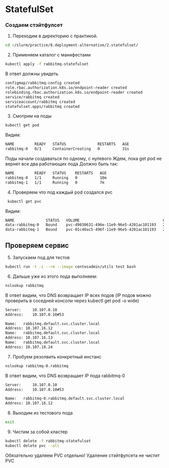 # StatefulSet

### Создаем стэйтфулсет
1) Переходим в директорию с практикой.
```bash
cd ~/slurm/practice/8.deployment-alternative/2.statefulset/
```
2) Применяем каталог с манифестами

```bash
kubectl apply -f rabbitmq-statefulset
```

В ответ должны увидеть

```bash
configmap/rabbitmq-config created
role.rbac.authorization.k8s.io/endpoint-reader created
rolebinding.rbac.authorization.k8s.io/endpoint-reader created
service/rabbitmq created
serviceaccount/rabbitmq created
statefulset.apps/rabbitmq created
```

3) Смотрим на поды

```bash
kubectl get pod
```

Видим:

```bash
NAME         READY   STATUS              RESTARTS   AGE
rabbitmq-0   0/1     ContainerCreating   0          31s
```

Поды начали создаваться по одному, с нулевого
Ждем, пока get pod не вернет все два работающих пода
Должно быть так:

```bash
NAME         READY   STATUS    RESTARTS   AGE
rabbitmq-0   1/1     Running   0          10m
rabbitmq-1   1/1     Running   0          7m
```

4) Проверяем что под каждый pod создался pvc

```bash
 kubectl get pvc
```

Видим:

```bash
NAME              STATUS   VOLUME                                     CAPACITY   ACCESS MODES   STORAGECLASS   AGE
data-rabbitmq-0   Bound    pvc-d9030631-496e-11e9-96e5-4201ac101193   2Gi        RWO            standard       10m
data-rabbitmq-1   Bound    pvc-01c40ac5-496f-11e9-96e5-4201ac101193   2Gi        RWO            standard       7m
```

## Проверяем сервис

5) Запускаем под для тестов

```bash
kubectl run -t -i --rm --image centosadmin/utils test bash
```

6) Дальше уже из этого пода выполняем:

```bash
nslookup rabbitmq
```

В ответ видим, что DNS возвращает IP всех подов (IP подов можно проверить в соседней консоли через kubectl get pod -o wide)

```bash
Server:		10.107.0.10
Address:	10.107.0.10#53

Name:	rabbitmq.default.svc.cluster.local
Address: 10.107.16.12
Name:	rabbitmq.default.svc.cluster.local
Address: 10.107.16.13
Name:	rabbitmq.default.svc.cluster.local
Address: 10.107.18.24
```

7) Пробуем резолвить конкретный инстанс

```bash
nslookup rabbitmq-0.rabbitmq
```

В ответ видим, что DNS возвращает IP пода rabbitmq-0

```bash
Server:		10.107.0.10
Address:	10.107.0.10#53

Name:	rabbitmq-0.rabbitmq.default.svc.cluster.local
Address: 10.107.16.12
```

8) Выходим из тестового пода

```bash
exit
```

9) Чистим за собой кластер

```bash
kubectl delete -f rabbitmq-statefulset
kubectl delete pvc --all
```

Обязательно удаляем PVC отдельно! Удаление стэйтфулсета не чистит PVC
